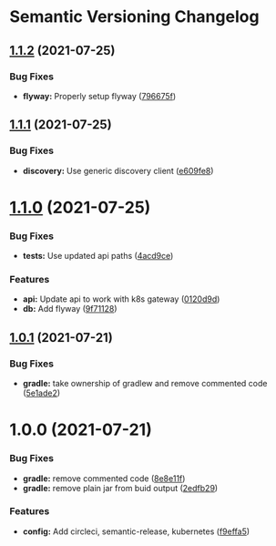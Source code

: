 # Semantic Versioning Changelog

## [1.1.2](https://github.com/JayDamon/setzer-account-service/compare/v1.1.1...v1.1.2) (2021-07-25)


### Bug Fixes

* **flyway:** Properly setup flyway ([796675f](https://github.com/JayDamon/setzer-account-service/commit/796675fc2e258dc707f6c2b81d3aff718022f8e4))

## [1.1.1](https://github.com/JayDamon/setzer-account-service/compare/v1.1.0...v1.1.1) (2021-07-25)


### Bug Fixes

* **discovery:** Use generic discovery client ([e609fe8](https://github.com/JayDamon/setzer-account-service/commit/e609fe88a639c841c5ce2085dd56518f81ef1067))

# [1.1.0](https://github.com/JayDamon/setzer-account-service/compare/v1.0.1...v1.1.0) (2021-07-25)


### Bug Fixes

* **tests:** Use updated api paths ([4acd9ce](https://github.com/JayDamon/setzer-account-service/commit/4acd9cef028e9d62f62e8f5000d9b6eaecd8d19f))


### Features

* **api:** Update api to work with k8s gateway ([0120d9d](https://github.com/JayDamon/setzer-account-service/commit/0120d9d6d7dcff0c0e8418ec25f95e94769ff8bd))
* **db:** Add flyway ([9f71128](https://github.com/JayDamon/setzer-account-service/commit/9f711280c5d2e3243a1a3a1d0aba24b254717272))

## [1.0.1](https://github.com/JayDamon/setzer-account-service/compare/v1.0.0...v1.0.1) (2021-07-21)


### Bug Fixes

* **gradle:** take ownership of gradlew and remove commented code ([5e1ade2](https://github.com/JayDamon/setzer-account-service/commit/5e1ade20604e729373ef9c44d509e1705440966c))

# 1.0.0 (2021-07-21)


### Bug Fixes

* **gradle:** remove commented code ([8e8e11f](https://github.com/JayDamon/setzer-account-service/commit/8e8e11fc16aa8f932dfed4a9d29dda52ca469ad4))
* **gradle:** remove plain jar from buid output ([2edfb29](https://github.com/JayDamon/setzer-account-service/commit/2edfb29887ea578186b28a83b0bc06011dab7573))


### Features

* **config:** Add circleci, semantic-release, kubernetes ([f9effa5](https://github.com/JayDamon/setzer-account-service/commit/f9effa52ac3c3d9aaa27aa953ef8bc9c963849fb))
